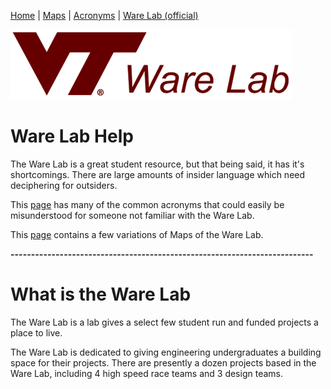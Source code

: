 [Home](https://nmstamps.github.io/WareLab/) | [Maps](map.md) | [Acronyms](acronyms.md) | [Ware Lab (official)](https://eng.vt.edu/warelab.html)

![Ware Lab Logo](WareLabLogo.PNG)

# Ware Lab Help

The Ware Lab is a great student resource, but that being said, it has it's shortcomings. There are large amounts of insider language which need deciphering for outsiders.

This [page](acronyms.md) has many of the common acronyms that could easily be misunderstood for someone not familiar with the Ware Lab.

This [page](map.md) contains a few variations of Maps of the Ware Lab.

**--------------------------------------------------------------------------**

# What is the Ware Lab

The Ware Lab is a lab gives a select few student run and funded projects a place to live.

The Ware Lab is dedicated to giving engineering undergraduates a building space for their projects. There are presently a dozen projects based in the Ware Lab, including 4 high speed race teams and 3 design teams. 
